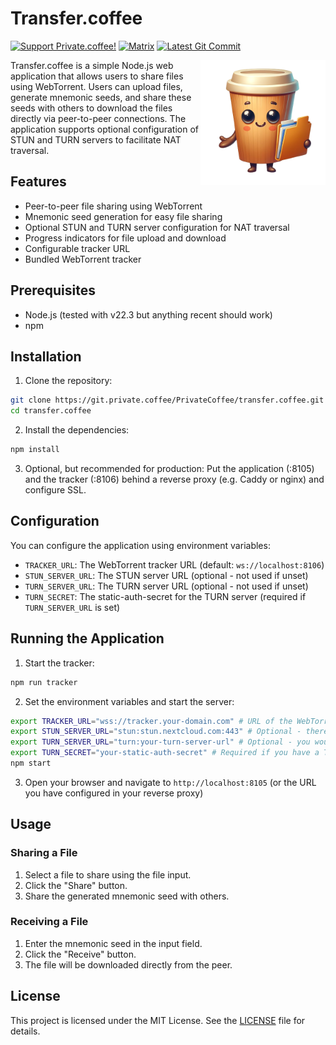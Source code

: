 # Transfer.coffee

[![Support Private.coffee!](https://shields.private.coffee/badge/private.coffee-support%20us!-pink?logo=coffeescript)](https://private.coffee)
[![Matrix](https://shields.private.coffee/badge/Matrix-join%20us!-blue?logo=matrix)](https://matrix.to/#/#private.coffee:private.coffee)
[![Latest Git Commit](https://shields.private.coffee/gitea/last-commit/privatecoffee/transfer.coffee?gitea_url=https://git.private.coffee)](https://git.private.coffee/privatecoffee/transfer.coffee)

<img src="public/img/logo.png" alt="Transfer.coffee Logo" width="200" align="right">

Transfer.coffee is a simple Node.js web application that allows users to share files using WebTorrent. Users can upload files, generate mnemonic seeds, and share these seeds with others to download the files directly via peer-to-peer connections. The application supports optional configuration of STUN and TURN servers to facilitate NAT traversal.

## Features

- Peer-to-peer file sharing using WebTorrent
- Mnemonic seed generation for easy file sharing
- Optional STUN and TURN server configuration for NAT traversal
- Progress indicators for file upload and download
- Configurable tracker URL
- Bundled WebTorrent tracker

## Prerequisites

- Node.js (tested with v22.3 but anything recent should work)
- npm

## Installation

1. Clone the repository:

```bash
git clone https://git.private.coffee/PrivateCoffee/transfer.coffee.git
cd transfer.coffee
```

2. Install the dependencies:

```bash
npm install
```

3. Optional, but recommended for production: Put the application (:8105) and the tracker (:8106) behind a reverse proxy (e.g. Caddy or nginx) and configure SSL.

## Configuration

You can configure the application using environment variables:

- `TRACKER_URL`: The WebTorrent tracker URL (default: `ws://localhost:8106`)
- `STUN_SERVER_URL`: The STUN server URL (optional - not used if unset)
- `TURN_SERVER_URL`: The TURN server URL (optional - not used if unset)
- `TURN_SECRET`: The static-auth-secret for the TURN server (required if `TURN_SERVER_URL` is set)

## Running the Application

1. Start the tracker:

```bash
npm run tracker
```

2. Set the environment variables and start the server:

```bash
export TRACKER_URL="wss://tracker.your-domain.com" # URL of the WebTorrent tracker - default: ws://localhost:8106, use wss:// for secure connections 
export STUN_SERVER_URL="stun:stun.nextcloud.com:443" # Optional - there are public STUN servers available - not used if unset
export TURN_SERVER_URL="turn:your-turn-server-url" # Optional - you would need to set up your own TURN server - don't set this if you don't have one
export TURN_SECRET="your-static-auth-secret" # Required if you have a TURN server - don't set this if you don't have one
npm start
```

3. Open your browser and navigate to `http://localhost:8105` (or the URL you have configured in your reverse proxy)

## Usage

### Sharing a File

1. Select a file to share using the file input.
2. Click the "Share" button.
3. Share the generated mnemonic seed with others.

### Receiving a File

1. Enter the mnemonic seed in the input field.
2. Click the "Receive" button.
3. The file will be downloaded directly from the peer.

## License

This project is licensed under the MIT License. See the [LICENSE](LICENSE) file for details.

